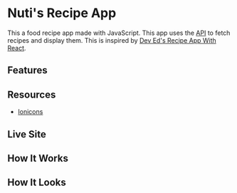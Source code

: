 # Nuti's Recipe App
This a food recipe app made with JavaScript. This app uses the [ API](https://) to fetch recipes and display them. This is inspired by [Dev Ed's Recipe App With React](https://www.youtube.com/watch?v=U9T6YkEDkMo).


## Features

## Resources
- [Ionicons](https://ionic.io/ionicons)
## Live Site


## How It Works


## How It Looks